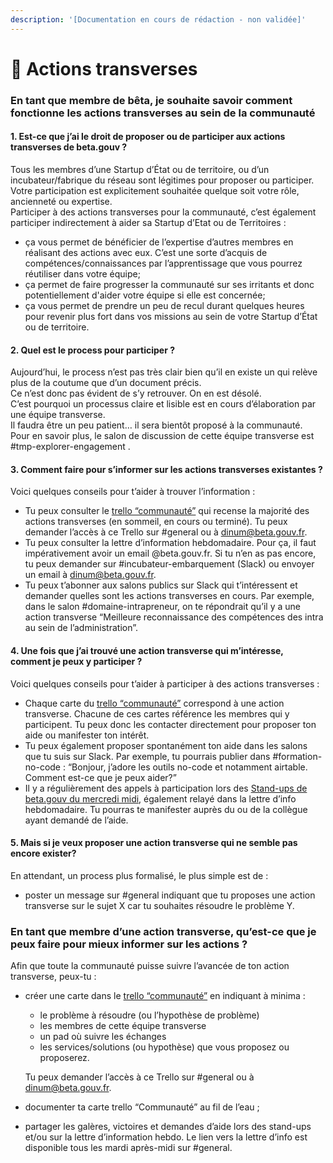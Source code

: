 ```yaml
---
description: '[Documentation en cours de rédaction - non validée]'
---
```


# 🖖 Actions transverses

### En tant que membre de bêta, je souhaite savoir comment fonctionne les actions transverses au sein de la communauté <a id="En-tant-que-membre-de-b&#xEA;ta-souhaitant-savoir-comment-fonctionne-les-actions-transverses"></a>

#### 1. Est-ce que j’ai le droit de proposer ou de participer aux actions transverses de beta.gouv ? <a id="1-Est-ce-que-j&#x2019;ai-le-droit-de-proposer-ou-de-participer-aux-actions-transverses-de-betagouv-"></a>

Tous les membres d’une Startup d’État ou de territoire, ou d’un incubateur/fabrique du réseau sont légitimes pour proposer ou participer.  
Votre participation est explicitement souhaitée quelque soit votre rôle, ancienneté ou expertise.  
Participer à des actions transverses pour la communauté, c’est également participer indirectement à aider sa Startup d’Etat ou de Territoires :

* ça vous permet de bénéficier de l’expertise d’autres membres en réalisant des actions avec eux. C’est une sorte d’acquis de compétences/connaissances par l’apprentissage que vous pourrez réutiliser dans votre équipe;
* ça permet de faire progresser la communauté sur ses irritants et donc potentiellement d'aider votre équipe si elle est concernée;
* ça vous permet de prendre un peu de recul durant quelques heures pour revenir plus fort dans vos missions au sein de votre Startup d’État ou de territoire.

#### 2. Quel est le process pour participer ? <a id="2-Quel-est-le-process"></a>

Aujourd’hui, le process n’est pas très clair bien qu’il en existe un qui relève plus de la coutume que d’un document précis.  
Ce n’est donc pas évident de s’y retrouver. On en est désolé.  
C’est pourquoi un processus claire et lisible est en cours d’élaboration par une équipe transverse.  
Il faudra être un peu patient… il sera bientôt proposé à la communauté.  
Pour en savoir plus, le salon de discussion de cette équipe transverse est \#tmp-explorer-engagement .

#### 3. Comment faire pour s’informer sur les actions transverses existantes ? <a id="3-Comment-faire-pour-s&#x2019;informer-sur-les-actions-transverses-existantes-"></a>

Voici quelques conseils pour t’aider à trouver l’information :

* Tu peux consulter le [trello “communauté”](https://trello.com/b/VfWw2XPM/betagouvfr-communaut%C3%A9) qui recense la majorité des actions transverses \(en sommeil, en cours ou terminé\). Tu peux demander l’accès à ce Trello sur \#general ou à [dinum@beta.gouv.fr](mailto:dinum@beta.gouv.fr).
* Tu peux consulter la lettre d’information hebdomadaire. Pour ça, il faut impérativement avoir un email @beta.gouv.fr. Si tu n’en as pas encore, tu peux demander sur \#incubateur-embarquement \(Slack\) ou envoyer un email à [dinum@beta.gouv.fr](mailto:dinum@beta.gouv.fr).
* Tu peux t’abonner aux salons publics sur Slack qui t’intéressent et demander quelles sont les actions transverses en cours. Par exemple, dans le salon \#domaine-intrapreneur, on te répondrait qu’il y a une action transverse “Meilleure reconnaissance des compétences des intra au sein de l’administration”.

#### 4. Une fois que j’ai trouvé une action transverse qui m’intéresse, comment je peux y participer ? <a id="4-Une-fois-que-j&#x2019;ai-trouv&#xE9;-une-action-transverse-qui-m&#x2019;int&#xE9;resse-comment-je-peux-y-participer-"></a>

Voici quelques conseils pour t’aider à participer à des actions transverses :

* Chaque carte du [trello “communauté”](https://trello.com/b/VfWw2XPM/betagouvfr-communaut%C3%A9) correspond à une action transverse. Chacune de ces cartes référence les membres qui y participent. Tu peux donc les contacter directement pour proposer ton aide ou manifester ton intérêt.
* Tu peux également proposer spontanément ton aide dans les salons que tu suis sur Slack. Par exemple, tu pourrais publier dans \#formation-no-code : “Bonjour, j’adore les outils no-code et notamment airtable. Comment est-ce que je peux aider?”
* Il y a régulièrement des appels à participation lors des [Stand-ups de beta.gouv du mercredi midi](https://doc.incubateur.net/communaute/incubateur-de-la-dinum/nos-rituels/standup-invites), également relayé dans la lettre d’info hebdomadaire. Tu pourras te manifester auprès du ou de la collègue ayant demandé de l’aide.

#### 5. Mais si je veux proposer une action transverse qui ne semble pas encore exister? <a id="5-Mais-si-je-veux-proposer-une-action-transverse-qui-ne-semble-pas-encore-exister"></a>

En attendant, un process plus formalisé, le plus simple est de :

* poster un message sur \#general indiquant que tu proposes une action transverse sur le sujet X car tu souhaites résoudre le problème Y.

### En tant que membre d’une action transverse, qu’est-ce que je peux faire pour mieux informer sur les actions  ? <a id="En-tant-que-membre-d&#x2019;une-action-transverse-qu&#x2019;est-ce-que-je-peux-faire-pour-mieux-informer-sur-nos-actions-"></a>

Afin que toute la communauté puisse suivre l’avancée de ton action transverse, peux-tu :

* créer une carte dans le [trello “communauté”](https://trello.com/b/VfWw2XPM/betagouvfr-communaut%C3%A9) en indiquant à minima :

  * le problème à résoudre \(ou l’hypothèse de problème\)
  * les membres de cette équipe transverse
  * un pad où suivre les échanges
  * les services/solutions \(ou hypothèse\) que vous proposez ou proposerez.

  Tu peux demander l’accès à ce Trello sur \#general ou à [dinum@beta.gouv.fr](mailto:dinum@beta.gouv.fr).

* documenter ta carte trello “Communauté” au fil de l’eau ;
* partager les galères, victoires et demandes d’aide lors des stand-ups et/ou sur la lettre d’information hebdo. Le lien vers la lettre d’info est disponible tous les mardi après-midi sur \#general.

